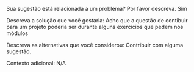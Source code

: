 Sua sugestão está relacionada a um problema? Por favor descreva.
Sim

Descreva a solução que você gostaria:
Acho que a questão de contibuir para um projeto poderia ser durante alguns exercícios que pedem nos módulos

Descreva as alternativas que você considerou:
Contribuir com alguma sugestão.

Contexto adicional:
N/A
